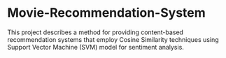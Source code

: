 # Movie-Recommendation-System
This project describes a method for providing content-based recommendation systems that employ Cosine Similarity techniques using Support Vector Machine (SVM) model for sentiment analysis.
